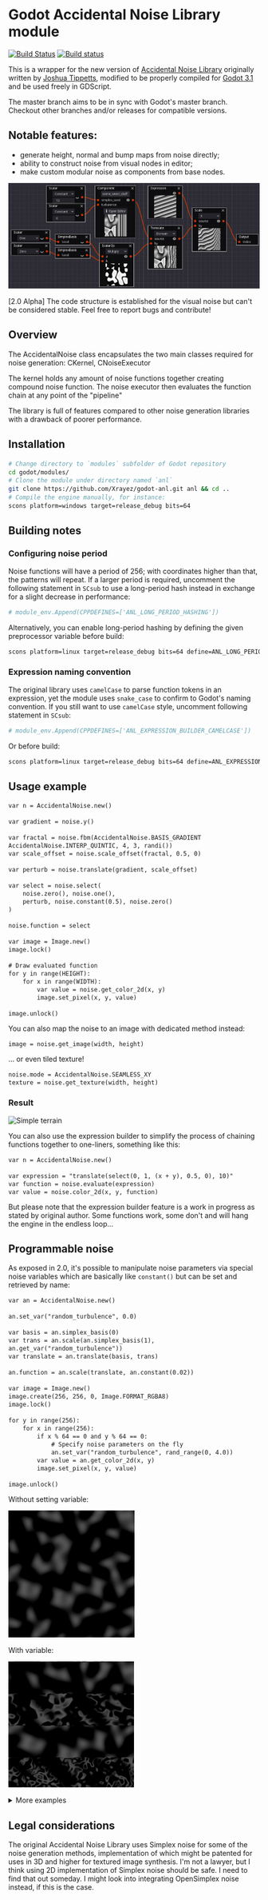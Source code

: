 # Godot Accidental Noise Library module

[![Build Status](https://travis-ci.com/Xrayez/godot-anl.svg?branch=master)](https://travis-ci.com/Xrayez/godot-anl)
[![Build status](https://ci.appveyor.com/api/projects/status/n6b4hvlk7pxu6dk0/branch/master?svg=true)](https://ci.appveyor.com/project/Xrayez/godot-anl/branch/master)

This is a wrapper for the new version of
[Accidental Noise Library](https://github.com/JTippetts/accidental-noise-library)
originally written by
[Joshua Tippetts](https://sourceforge.net/u/tippettsj/profile/), modified
to be properly compiled for [Godot 3.1](https://github.com/godotengine/godot)
and be used freely in GDScript.

The master branch aims to be in sync with Godot's master branch. Checkout other
branches and/or releases for compatible versions.

## Notable features:

* generate height, normal and bump maps from noise directly;
* ability to construct noise from visual nodes in editor;
* make custom modular noise as components from base nodes.

![Visual Accidental Noise Workbench](examples/images/visual_noise.png)

[2.0 Alpha] The code structure is established for the visual noise but can't be considered stable. Feel free to report bugs and contribute!

## Overview

The AccidentalNoise class encapsulates the two main classes required for noise
generation: CKernel, CNoiseExecutor

The kernel holds any amount of noise functions together creating compound noise
function. The noise executor then evaluates the function chain at any point of
the "pipeline"

The library is full of features compared to other noise generation libraries with
a drawback of poorer performance.

## Installation

```bash
# Change directory to `modules` subfolder of Godot repository
cd godot/modules/
# Clone the module under directory named `anl`
git clone https://github.com/Xrayez/godot-anl.git anl && cd ..
# Compile the engine manually, for instance:
scons platform=windows target=release_debug bits=64
```

## Building notes

### Configuring noise period

Noise functions will have a period of 256; with coordinates higher than that,
the patterns will repeat. If a larger period is required, uncomment the
following statement in `SCsub` to use a long-period hash instead in exchange for a slight
decrease in performance:

```python
# module_env.Append(CPPDEFINES=['ANL_LONG_PERIOD_HASHING'])
```

Alternatively, you can enable long-period hashing by defining the given preprocessor
variable before build:

```bash
scons platform=linux target=release_debug bits=64 define=ANL_LONG_PERIOD_HASHING
```

### Expression naming convention

The original library uses `camelCase` to parse function tokens in an expression,
yet the module uses `snake_case` to confirm to Godot's naming convention. If you
still want to use `camelCase` style, uncomment following statement in `SCsub`:

```python
# module_env.Append(CPPDEFINES=['ANL_EXPRESSION_BUILDER_CAMELCASE'])
```

Or before build:

```bash
scons platform=linux target=release_debug bits=64 define=ANL_EXPRESSION_BUILDER_CAMELCASE
```

## Usage example

```gdscript
var n = AccidentalNoise.new()

var gradient = noise.y()

var fractal = noise.fbm(AccidentalNoise.BASIS_GRADIENT AccidentalNoise.INTERP_QUINTIC, 4, 3, randi())
var scale_offset = noise.scale_offset(fractal, 0.5, 0)

var perturb = noise.translate(gradient, scale_offset)

var select = noise.select(
	noise.zero(), noise.one(),
	perturb, noise.constant(0.5), noise.zero()
)

noise.function = select

var image = Image.new()
image.lock()

# Draw evaluated function
for y in range(HEIGHT):
	for x in range(WIDTH):
		var value = noise.get_color_2d(x, y)
		image.set_pixel(x, y, value)

image.unlock()
```
You can also map the noise to an image with dedicated method instead:
```gdscript
image = noise.get_image(width, height)
```
... or even tiled texture!
```gdscript
noise.mode = AccidentalNoise.SEAMLESS_XY
texture = noise.get_texture(width, height)
```

### Result
![Simple terrain](examples/images/terrain_binary.png)

You can also use the expression builder to simplify the process of chaining
functions together to one-liners, something like this:

```gdscript
var n = AccidentalNoise.new()

var expression = "translate(select(0, 1, (x + y), 0.5, 0), 10)"
var function = noise.evaluate(expression)
var value = noise.color_2d(x, y, function)
```

But please note that the expression builder feature is a work in progress as
stated by original author. Some functions work, some don't and will hang the
engine in the endless loop...

## Programmable noise

As exposed in 2.0, it's possible to manipulate noise parameters via special noise
variables which are basically like `constant()` but can be set and retrieved by name:

```gdscript
var an = AccidentalNoise.new()

an.set_var("random_turbulence", 0.0)

var basis = an.simplex_basis(0)
var trans = an.scale(an.simplex_basis(1), an.get_var("random_turbulence"))
var translate = an.translate(basis, trans)

an.function = an.scale(translate, an.constant(0.02))

var image = Image.new()
image.create(256, 256, 0, Image.FORMAT_RGBA8)
image.lock()

for y in range(256):
	for x in range(256):
		if x % 64 == 0 and y % 64 == 0:
			# Specify noise parameters on the fly
			an.set_var("random_turbulence", rand_range(0, 4.0))
		var value = an.get_color_2d(x, y)
		image.set_pixel(x, y, value)

image.unlock()
```

Without setting variable:

![Before](examples/images/programmable_noise_before.png)

With variable:

![After](examples/images/programmable_noise_after.png)

<details><summary>More examples</summary>
<p>

![Water or Smoke?](examples/images/water_smoke.png)
![Stones with moss?](examples/images/stone_moss.png)
![Lapis lazuli?](examples/images/stone_lapis.png)

</p>
</details>

## Legal considerations

The original Accidental Noise Library uses Simplex noise for some of the noise
generation methods, implementation of which might be patented for uses in 3D and
higher for textured image synthesis. I'm not a lawyer, but I think using 2D
implementation of Simplex noise should be safe. I need to find that out someday.
I might look into integrating OpenSimplex noise instead, if this is the case.
